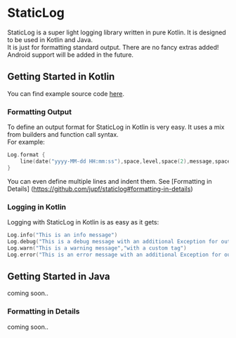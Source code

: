 # StaticLog
StaticLog is a super light logging library written in pure Kotlin. It is designed to be used in Kotlin and Java.  
It is just for formatting standard output. There are no fancy extras added!  
Android support will be added in the future.  
## Getting Started in Kotlin
You can find example source code [here](https://github.com/jupf/staticlog/blob/master/src/main/kotlin/example/example.kt).
### Formatting Output
To define an output format for StaticLog in Kotlin is very easy. It uses a mix from builders and function call syntax.  
For example:  
```Kotlin
Log.format {
    line(date("yyyy-MM-dd HH:mm:ss"),space,level,space(2),message,space(2),tag)
}
```
You can even define multiple lines and indent them. See [Formatting in Details] (https://github.com/jupf/staticlog#formatting-in-details)
### Logging in Kotlin
Logging with StaticLog in Kotlin is as easy as it gets:
```kotlin
Log.info("This is an info message")
Log.debug("This is a debug message with an additional Exception for output",exception)
Log.warn("This is a warning message","with a custom tag")
Log.error("This is an error message with an additional Exception for output", "and a custom tag", exception )
```
## Getting Started in Java
coming soon..
### Formatting in Details
coming soon..
